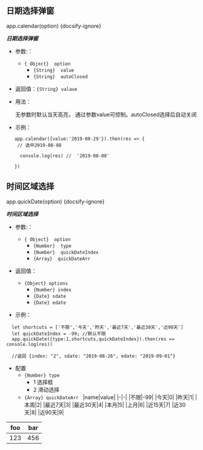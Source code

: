 ## 日期选择弹窗 
app.calendar(option)  {docsify-ignore}

***日期选择弹窗***
 
* 参数:：
  * ``{ Object}  option ``
    * ``{String}  value``
    * ``{String}  autoClosed``



* 返回值：``{String} valaue``


* 用法：

  无参数时默认当天高亮， 通过参数value可控制。autoClosed选择后自动关闭
  

* 示例：

```
   app.calendar({value:'2019-08-29'}).then(res => {
    // 选中2019-08-08
    
     console.log(res) //  '2019-08-08'
     
   })

```
 

## 时间区域选择 
app.quickDate(option) {docsify-ignore}

***时间区域选择***

* 参数:：
  * ``{ Object}  option ``
    * ``{Number}  type``
    * ``{Number}  quickDateIndex``
    * ``{Array}  quickDateArr``

* 返回值：
    * ``{Object} options``
      * ``{Number} index``
      * ``{Date} sdate``
      * ``{Date} edate``
 
* 示例：
```
  let shortcuts = ['不限','今天','昨天','最近7天','最近30天','近90天']
  let quickDateIndex = -99; //默认不限
  app.quickDate({type:1,shortcuts,quickDateIndex}).then(res => console.log(res))
  
  //返回 {index: "2", sdate: "2019-08-26", edate: "2019-09-01"}
```
* 配置
   * ``{Number} type``
     * 1 选择框
     * 2 滑动选择
   * ``{Array} quickDateArr ``
    |name|value|
    |-|-|
    |不限|-99|
    |今天|0|
    |昨天|1|
    |本周|2|
    |最近7天|3|
    |最近30天|4|
    |本月|5|
    |上月|6|
    |近15天|7|
    |近30天|8|
    |近90天|9|


      


    
| foo | bar |
| --- | --- |
| 123 | 456 |